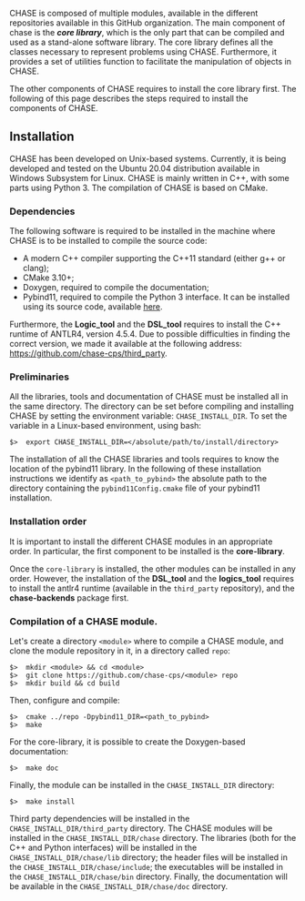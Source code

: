 CHASE is composed of multiple modules, available in the different repositories
available in this GitHub organization. The main component of chase is the 
***core library***, which is the only part that can be compiled and used as a
stand-alone software library. The core library defines all the classes necessary
to represent problems using CHASE. Furthermore, it provides a set of utilities
function to facilitate the manipulation of objects in CHASE.

The other components of CHASE requires to install the core library first. 
The following of this page describes the steps required to install the
components of CHASE.

## Installation

CHASE has been developed on Unix-based systems. Currently, it is being developed
and tested on the Ubuntu 20.04 distribution available in 
Windows Subsystem for Linux. CHASE is mainly written in C++, with some parts
using Python 3. The compilation of CHASE is based on CMake.

### Dependencies

The following software is required to be installed in the machine where CHASE is
to be installed to compile the source code:
- A modern C++ compiler supporting the C++11 standard (either g++ or clang);
- CMake 3.10+;
- Doxygen, required to compile the documentation;
- Pybind11, required to compile the Python 3 interface. It can be installed
  using its source code, available [here](https://github.com/pybind/pybind11).

Furthermore, the **Logic_tool** and the **DSL_tool** requires to install the
C++ runtime of ANTLR4, version 4.5.4. Due to possible difficulties in finding
the correct version, we made it available at the following address:
https://github.com/chase-cps/third_party.

### Preliminaries

All the libraries, tools and documentation of CHASE must be installed all in the
same directory. The directory can be set before compiling and installing CHASE
by setting the environment variable: `CHASE_INSTALL_DIR`. To set the variable in
a Linux-based environment, using bash:

````
$>  export CHASE_INSTALL_DIR=</absolute/path/to/install/directory>
````

The installation of all the CHASE libraries and tools requires to know the
location of the pybind11 library. In the following of these installation
instructions we identify as `<path_to_pybind>` the absolute path to the directory
containing the `pybind11Config.cmake` file of your pybind11 installation.

### Installation order

It is important to install the different CHASE modules in an appropriate order.
In particular, the first component to be installed is the **core-library**.

Once the `core-library` is installed, the other modules can be installed in any
order. However, the installation of the **DSL_tool** and the **logics_tool**
requires to install the antlr4 runtime (available in the `third_party`
repository), and the **chase-backends** package first. 

### Compilation of a CHASE module.

Let's create a directory `<module>` where to compile a CHASE module, and
clone the module repository in it, in a directory called `repo`:
````
$>  mkdir <module> && cd <module>
$>  git clone https://github.com/chase-cps/<module> repo
$>  mkdir build && cd build
````
Then, configure and compile:
````
$>  cmake ../repo -Dpybind11_DIR=<path_to_pybind>
$>  make
````
For the core-library, it is possible to create the Doxygen-based documentation:
````
$>  make doc
````
Finally, the module can be installed in the `CHASE_INSTALL_DIR` directory:
````
$>  make install
````

Third party dependencies will be installed in the
`CHASE_INSTALL_DIR/third_party` directory.
The CHASE modules will be installed in the `CHASE_INSTALL_DIR/chase` directory.
The libraries (both for the C++ and Python interfaces) will be installed in the
`CHASE_INSTALL_DIR/chase/lib` directory; the header files will be installed in
the `CHASE_INSTALL_DIR/chase/include`; the executables will be installed in the
`CHASE_INSTALL_DIR/chase/bin` directory. Finally, the documentation will be
available in the `CHASE_INSTALL_DIR/chase/doc` directory.





